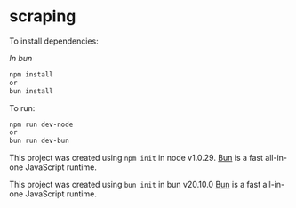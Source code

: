 # scraping

To install dependencies:

*In bun*

```bash
npm install
or
bun install
```

To run:

```bash
npm run dev-node
or
bun run dev-bun
```
This project was created using `npm init` in node v1.0.29. [Bun](https://bun.sh) is a fast all-in-one JavaScript runtime.

This project was created using `bun init` in bun v20.10.0 [Bun](https://nodejs.org/en) is a fast all-in-one JavaScript runtime.
